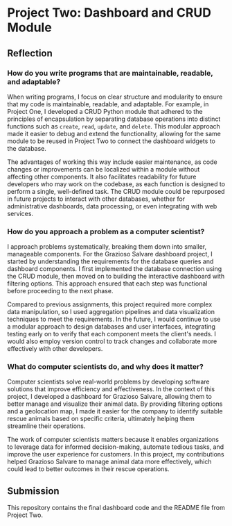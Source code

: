 # Project Two: Dashboard and CRUD Module

## Reflection

### How do you write programs that are maintainable, readable, and adaptable?
When writing programs, I focus on clear structure and modularity to ensure that my code is maintainable, readable, and adaptable. For example, in Project One, I developed a CRUD Python module that adhered to the principles of encapsulation by separating database operations into distinct functions such as `create`, `read`, `update`, and `delete`. This modular approach made it easier to debug and extend the functionality, allowing for the same module to be reused in Project Two to connect the dashboard widgets to the database.

The advantages of working this way include easier maintenance, as code changes or improvements can be localized within a module without affecting other components. It also facilitates readability for future developers who may work on the codebase, as each function is designed to perform a single, well-defined task. The CRUD module could be repurposed in future projects to interact with other databases, whether for administrative dashboards, data processing, or even integrating with web services.

### How do you approach a problem as a computer scientist?
I approach problems systematically, breaking them down into smaller, manageable components. For the Grazioso Salvare dashboard project, I started by understanding the requirements for the database queries and dashboard components. I first implemented the database connection using the CRUD module, then moved on to building the interactive dashboard with filtering options. This approach ensured that each step was functional before proceeding to the next phase.

Compared to previous assignments, this project required more complex data manipulation, so I used aggregation pipelines and data visualization techniques to meet the requirements. In the future, I would continue to use a modular approach to design databases and user interfaces, integrating testing early on to verify that each component meets the client's needs. I would also employ version control to track changes and collaborate more effectively with other developers.

### What do computer scientists do, and why does it matter?
Computer scientists solve real-world problems by developing software solutions that improve efficiency and effectiveness. In the context of this project, I developed a dashboard for Grazioso Salvare, allowing them to better manage and visualize their animal data. By providing filtering options and a geolocation map, I made it easier for the company to identify suitable rescue animals based on specific criteria, ultimately helping them streamline their operations.

The work of computer scientists matters because it enables organizations to leverage data for informed decision-making, automate tedious tasks, and improve the user experience for customers. In this project, my contributions helped Grazioso Salvare to manage animal data more effectively, which could lead to better outcomes in their rescue operations.

## Submission
This repository contains the final dashboard code and the README file from Project Two.


